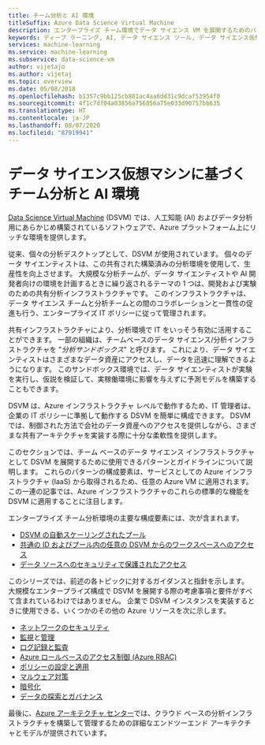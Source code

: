 ```yaml
---
title: チーム分析と AI 環境
titleSuffix: Azure Data Science Virtual Machine
description: エンタープライズ チーム環境でデータ サイエンス VM を展開するためのパターンについて説明します。
keywords: ディープ ラーニング, AI, データ サイエンス ツール, データ サイエンス仮想マシン, 地理空間分析, チーム データ サイエンス プロセス
services: machine-learning
ms.service: machine-learning
ms.subservice: data-science-vm
author: vijetajo
ms.author: vijetaj
ms.topic: overview
ms.date: 05/08/2018
ms.openlocfilehash: b1357c9bb125cb881ac4aa6dd31c9dcaf53954f0
ms.sourcegitcommit: 4f1c7df04a03856a756856a75e033d90757bb635
ms.translationtype: HT
ms.contentlocale: ja-JP
ms.lasthandoff: 08/07/2020
ms.locfileid: "87919941"
---
```

# <a name="data-science-virtual-machine-based-team-analytics-and-ai-environment"></a>データ サイエンス仮想マシンに基づくチーム分析と AI 環境 
[Data Science Virtual Machine](overview.md) (DSVM) では、人工知能 (AI) およびデータ分析用にあらかじめ構築されているソフトウェアで、Azure プラットフォーム上にリッチな環境を提供します。

従来、個々の分析デスクトップとして、DSVM が使用されています。 個々のデータ サイエンティストは、この共有された構築済みの分析環境を使用して、生産性を向上させます。 大規模な分析チームが、データ サイエンティストや AI 開発者向けの環境を計画するときに繰り返されるテーマの 1 つは、開発および実験のための共有分析インフラストラクチャです。 このインフラストラクチャは、データ サイエンス チームと分析チームとの間のコラボレーションと一貫性の促進も行う、エンタープライズ IT ポリシーに従って管理されます。

共有インフラストラクチャにより、分析環境で IT をいっそう有効に活用することができます。 一部の組織は、チームベースのデータ サイエンス/分析インフラストラクチャを "*分析サンドボックス*" と呼びます。 これにより、データ サイエンティストはさまざまなデータ資産にアクセスし、データを迅速に理解できるようになります。 このサンドボックス環境では、データ サイエンティストが実験を実行し、仮説を検証して、実稼働環境に影響を与えずに予測モデルを構築することもできます。

DSVM は、Azure インフラストラクチャ レベルで動作するため、IT 管理者は、企業の IT ポリシーに準拠して動作する DSVM を簡単に構成できます。 DSVM では、制御された方法で会社のデータ資産へのアクセスを提供しながら、さまざまな共有アーキテクチャを実装する際に十分な柔軟性を提供します。

このセクションでは、チーム ベースのデータ サイエンス インフラストラクチャとして DSVM を展開するために使用できるパターンとガイドラインについて説明します。 これらのパターンの構成要素は、サービスとしての Azure インフラストラクチャ (IaaS) から取得されるため、任意の Azure VM に適用されます。 この一連の記事では、Azure インフラストラクチャのこれらの標準的な機能を DSVM に適用することに注目します。

エンタープライズ チーム分析環境の主要な構成要素には、次が含まれます。

* [DSVM の自動スケーリングされたプール](dsvm-pools.md)
* [共通の ID およびプール内の任意の DSVM からのワークスペースへのアクセス](dsvm-common-identity.md)
* [データ ソースへのセキュリティで保護されたアクセス](dsvm-secure-access-keys.md)


このシリーズでは、前述の各トピックに対するガイダンスと指針を示します。 大規模なエンタープライズ構成で DSVM を展開する際の考慮事項と要件がすべて含まれているわけではありません。 企業で DSVM インスタンスを実装するときに使用できる、いくつかのその他の Azure リソースを次に示します。

* [ネットワークのセキュリティ](https://docs.microsoft.com/azure/security/fundamentals/network-security)
* [監視](https://docs.microsoft.com/azure/virtual-machines/windows/monitor)と[管理](https://docs.microsoft.com/azure/virtual-machines/windows/maintenance-and-updates)
* [ログ記録と監査](https://docs.microsoft.com/azure/security/fundamentals/log-audit)
* [Azure ロールベースのアクセス制御 (Azure RBAC)](https://docs.microsoft.com/azure/role-based-access-control/overview)
* [ポリシーの設定と適用](../../governance/policy/overview.md)
* [マルウェア対策](https://docs.microsoft.com/azure/security/fundamentals/antimalware)
* [暗号化](https://docs.microsoft.com/azure/virtual-machines/windows/disk-encryption-overview)
* [データの探索とガバナンス](https://docs.microsoft.com/azure/data-catalog/)

最後に、[Azure アーキテクチャ センター](https://docs.microsoft.com/azure/architecture/)では、クラウド ベースの分析インフラストラクチャを構築して管理するための詳細なエンドツーエンド アーキテクチャとモデルが提供されています。